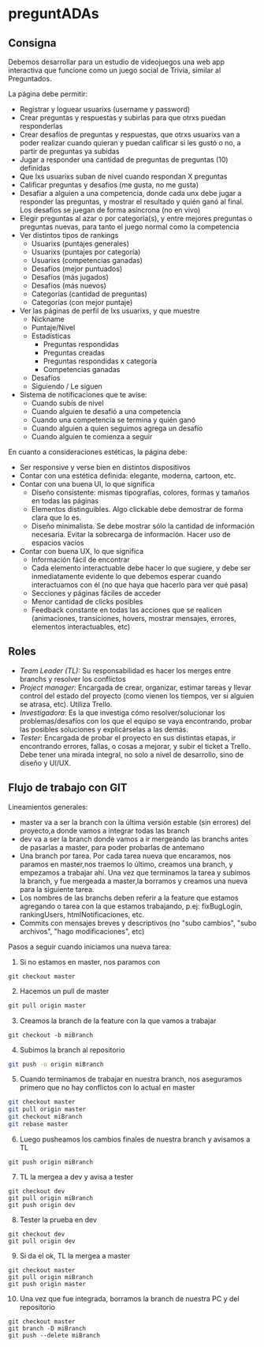 # preguntADAs

## Consigna

Debemos desarrollar para un estudio de videojuegos una web app interactiva que funcione como un juego social de Trivia, similar al Preguntados.

La página debe permitir:

   * Registrar y loguear usuarixs (username y password)
   * Crear preguntas y respuestas y subirlas para que otrxs puedan responderlas
   * Crear desafíos de preguntas y respuestas, que otrxs usuarixs van a poder realizar cuando quieran y puedan calificar si les gustó o no, a partir de preguntas ya subidas
   * Jugar a responder una cantidad de preguntas de preguntas (10) definidas
   * Que lxs usuarixs suban de nivel cuando respondan X preguntas
   * Calificar preguntas y desafios (me gusta, no me gusta)
   * Desafiar a alguien a una competencia, donde cada unx debe jugar a responder las preguntas, y mostrar el resultado y quién ganó al final. Los desafíos se juegan de forma asíncrona (no en vivo)
   * Elegir preguntas al azar o por categoría(s), y entre mejores preguntas o preguntas nuevas, para tanto el juego normal como la competencia
   * Ver distintos tipos de rankings
      - Usuarixs (puntajes generales)
      - Usuarixs (puntajes por categoría)
      - Usuarixs (competencias ganadas)
      - Desafíos (mejor puntuados)
      - Desafíos (más jugados)
      - Desafíos (más nuevos)
      - Categorías (cantidad de preguntas)
      - Categorías (con mejor puntaje)
   * Ver las páginas de perfil de lxs usuarixs, y que muestre
      - Nickname
      - Puntaje/Nivel
      - Estadísticas
         * Preguntas respondidas
         * Preguntas creadas
         * Preguntas respondidas x categoría
         * Competencias ganadas        
      - Desafíos
      - Siguiendo / Le siguen       
   * Sistema de notificaciones que te avise:
      - Cuando subís de nivel
      - Cuando alguien te desafió a una competencia
      - Cuando una competencia se termina y quién ganó
      - Cuando alguien a quien seguimos agrega un desafío
      - Cuando alguien te comienza a seguir


En cuanto a consideraciones estéticas, la página debe:

   * Ser responsive y verse bien en distintos dispositivos
   * Contar con una estética definida: elegante, moderna,
   cartoon, etc.
   * Contar con una buena UI, lo que significa
     - Diseño consistente: mismas tipografías, colores, formas y tamaños en todas las páginas
     - Elementos distinguibles. Algo clickable debe demostrar de forma clara que lo es.
     - Diseño minimalista. Se debe mostrar sólo la cantidad de información necesaria. Evitar la sobrecarga de información.
     Hacer uso de espacios vacíos
   * Contar con buena UX, lo que significa
     - Información fácil de encontrar
     - Cada elemento interactuable debe hacer lo que sugiere,
     y debe ser inmediatamente evidente lo que debemos esperar cuando interactuamos con él (no que haya que hacerlo para ver qué pasa)
     - Secciones y páginas fáciles de acceder
     - Menor cantidad de clicks posibles
     - Feedback constante en todas las acciones que se realicen (animaciones, transiciones, hovers, mostrar mensajes, errores, elementos interactuables, etc)                  


## Roles

   - *Team Leader (TL):* Su responsabilidad es hacer los merges entre branchs y resolver los conflictos
   - *Project manager:* Encargada de crear, organizar, estimar tareas y llevar control del estado del proyecto (como vienen los tiempos, ver si alguien se atrasa, etc). Utiliza Trello.
   - *Investigadora*: Es la que investiga cómo resolver/solucionar los problemas/desafíos con los que el equipo se vaya encontrando, probar las posibles soluciones y explicárselas a las demás.
   - *Tester*: Encargada de probar el proyecto en sus distintas etapas, ir encontrando errores, fallas, o cosas a mejorar, y subir el ticket a Trello. Debe tener una mirada integral, no solo a nivel de desarrollo, sino de diseño y UI/UX.


## Flujo de trabajo con GIT

Lineamientos generales:

   * master va a ser la branch con la última versión estable (sin errores) del proyecto,a donde vamos a integrar todas las branch
   * dev va a ser la branch donde vamos a ir mergeando las branchs antes de pasarlas a master, para poder probarlas de antemano
   * Una branch por tarea. Por cada tarea nueva que encaramos, nos paramos en master,nos traemos lo último, creamos una branch, y empezamos a trabajar ahí. Una vez que terminamos la tarea y subimos la branch, y fue mergeada a master,la borramos y creamos una nueva para la siguiente tarea. 
   * Los nombres de las branchs deben referir a la feature que estamos agregando o tarea con la que estamos trabajando, p.ej: fixBugLogin, rankingUsers, htmlNotificaciones, etc.
   * Commits con mensajes breves y descriptivos (no "subo cambios", "subo archivos", "hago modificaciones", etc)

Pasos a seguir cuando iniciamos una nueva tarea:

   1. Si no estamos en master, nos paramos con

   ```shell
   git checkout master
   ```

   2. Hacemos un pull de master

   ```powershell
   git pull origin master
   ```

   3. Creamos la branch de la feature con la que vamos a trabajar

   ```shell
   git checkout -b miBranch
   ```

   4. Subimos la branch al repositorio

   ```bash
   git push -u origin miBranch
   ```

   5. Cuando terminamos de trabajar en nuestra branch, nos aseguramos primero que no hay conflictos con lo actual en master 

   ```sh
   git checkout master
   git pull origin master
   git checkout miBranch
   git rebase master
   ```

   6. Luego pusheamos los cambios finales de nuestra branch y avisamos a TL

   ```git
   git push origin miBranch
   ```

   7. TL la mergea a dev y avisa a tester

   ```git 
   git checkout dev
   git pull origin miBranch
   git push origin dev
   ```

   8. Tester la prueba en dev

   ```git
   git checkout dev
   git pull origin dev
   ```

   9. Si da el ok, TL la mergea a master

   ```git 
   git checkout master
   git pull origin miBranch
   git push origin master
   ```

   10. Una vez que fue integrada, borramos la branch de nuestra PC y del repositorio

   ```git
   git checkout master
   git branch -D miBranch
   git push --delete miBranch
   ```
